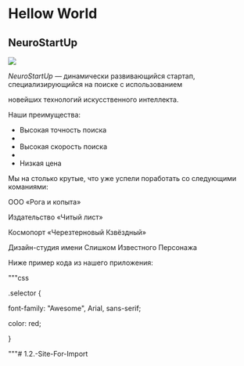 # Hellow World

## NeuroStartUp

![](./logo.png)

*NeuroStartUp* — динамически развивающийся стартап, специализирующийся на поиске с использованием 

 новейших технологий искусственного интеллекта.

Наши преимущества:

* Высокая точность поиска
* 
* Высокая скорость поиска
* 
* Низкая цена

Мы на столько крутые, что уже успели поработать со следующими команиями:

ООО «Рога и копыта»

Издательство «Читый лист»

Космопорт «Черезтерновый Кзвёздный»

Дизайн-студия имени Слишком Известного Персонажа

Ниже пример кода из нашего приложения:

"""css

.selector {

  font-family: "Awesome", Arial, sans-serif;

  color: red;

}

"""# 1.2.-Site-For-Import

